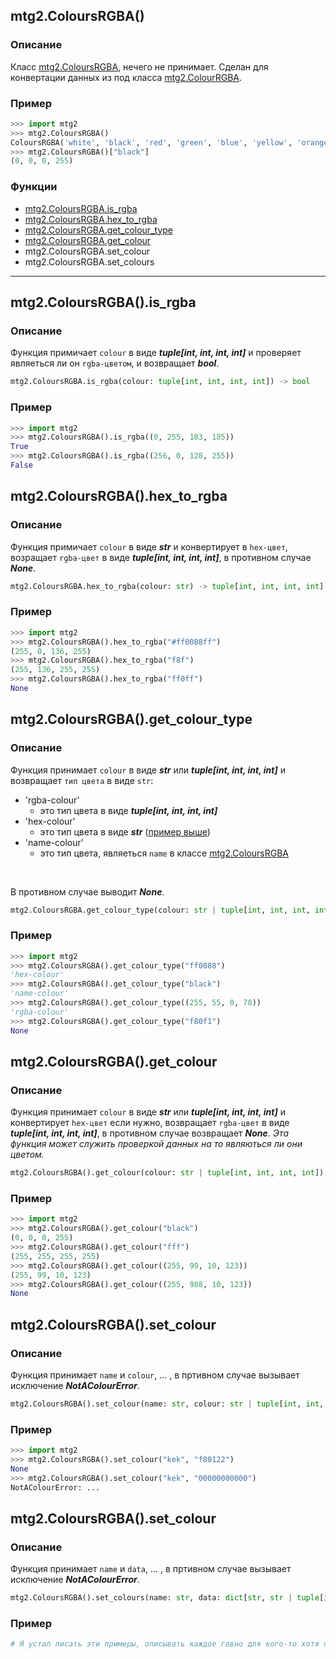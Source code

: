 ## mtg2.ColoursRGBA()
### Описание
Класс [mtg2.ColoursRGBA](https://github.com/romanin-rf/mtg.py/blob/main/tutorials/mtg2/ColoursRGBA.md), нечего не принимает. Сделан для конвертации данных из под класса [mtg2.ColourRGBA](https://github.com/romanin-rf/mtg.py/blob/main/tutorials/mtg2/ColourRGBA.md).

### Пример
```python
>>> import mtg2
>>> mtg2.ColoursRGBA()
ColoursRGBA('white', 'black', 'red', 'green', 'blue', 'yellow', 'orange', 'pink', 'purple', 'cyan', 'gold', 'marine', 'brown')
>>> mtg2.ColoursRGBA()["black"]
(0, 0, 0, 255)
```

### Функции
- [mtg2.ColoursRGBA.is_rgba](https://github.com/romanin-rf/mtg.py/blob/main/tutorials/mtg2/ColoursRGBA.md#mtg2coloursrgbais_rgba)
- [mtg2.ColoursRGBA.hex_to_rgba](https://github.com/romanin-rf/mtg.py/blob/main/tutorials/mtg2/ColoursRGBA.md#mtg2coloursrgbahex_to_rgba)
- [mtg2.ColoursRGBA.get_colour_type](https://github.com/romanin-rf/mtg.py/blob/main/tutorials/mtg2/ColoursRGBA.md#mtg2coloursrgbaget_colour_type)
- [mtg2.ColoursRGBA.get_colour](https://github.com/romanin-rf/mtg.py/blob/main/tutorials/mtg2/ColoursRGBA.md#mtg2coloursrgbaget_colour)
- mtg2.ColoursRGBA.set_colour
- mtg2.ColoursRGBA.set_colours

<hr>

## mtg2.ColoursRGBA().is_rgba
### Описание
Функция примичает `colour` в виде ***tuple[int, int, int, int]*** и проверяет являеться ли он `rgba-цветом`, и возвращает ***bool***.
```python
mtg2.ColoursRGBA.is_rgba(colour: tuple[int, int, int, int]) -> bool
```
### Пример
```python
>>> import mtg2
>>> mtg2.ColoursRGBA().is_rgba((0, 255, 183, 185))
True
>>> mtg2.ColoursRGBA().is_rgba((256, 0, 128, 255))
False
```
## mtg2.ColoursRGBA().hex_to_rgba
### Описание
Функция примичает `colour` в виде ***str*** и конвертирует в `hex-цвет`, возращает `rgba-цвет` в виде ***tuple[int, int, int, int]***, в противном случае ***None***.
```python
mtg2.ColoursRGBA.hex_to_rgba(colour: str) -> tuple[int, int, int, int] | None:
```
### Пример
```python
>>> import mtg2
>>> mtg2.ColoursRGBA().hex_to_rgba("#ff0088ff")
(255, 0, 136, 255)
>>> mtg2.ColoursRGBA().hex_to_rgba("f8f")
(255, 136, 255, 255)
>>> mtg2.ColoursRGBA().hex_to_rgba("ff0ff")
None
```
## mtg2.ColoursRGBA().get_colour_type
### Описание
Функция принимает `colour` в виде ***str*** или ***tuple[int, int, int, int]*** и возвращает `тип цвета` в виде `str`:
- 'rgba-colour'
    - это тип цвета в виде ***tuple[int, int, int, int]***
- 'hex-colour'
    - это тип цвета в виде ***str*** ([пример выше](https://github.com/romanin-rf/mtg.py/blob/main/tutorials/mtg2/ColoursRGBA.md#пример-2))
- 'name-colour'
    - это тип цвета, являеться `name` в классе [mtg2.ColoursRGBA](https://github.com/romanin-rf/mtg.py/blob/main/tutorials/mtg2/ColoursRGBA.md#пример)

<br>

В противном случае выводит ***None***.
```python
mtg2.ColoursRGBA.get_colour_type(colour: str | tuple[int, int, int, int]) -> Literal['rgba-colour', 'hex-colour', 'name-colour'] | None
```
### Пример
```python
>>> import mtg2
>>> mtg2.ColoursRGBA().get_colour_type("ff0088")
'hex-colour'
>>> mtg2.ColoursRGBA().get_colour_type("black")
'name-colour'
>>> mtg2.ColoursRGBA().get_colour_type((255, 55, 0, 78))
'rgba-colour'
>>> mtg2.ColoursRGBA().get_colour_type("f80f1")
None
```
## mtg2.ColoursRGBA().get_colour
### Описание
Функция принимает `colour` в виде ***str*** или ***tuple[int, int, int, int]*** и конвертирует `hex-цвет` если нужно, возвращает `rgba-цвет` в виде ***tuple[int, int, int, int]***, в противном случае возвращает ***None***. *Эта функция может служить проверкой данных на то являються ли они цветом.*
```python
mtg2.ColoursRGBA().get_colour(colour: str | tuple[int, int, int, int]) -> tuple[int, int, int, int] | None
```
### Пример
```python
>>> import mtg2
>>> mtg2.ColoursRGBA().get_colour("black")
(0, 0, 0, 255)
>>> mtg2.ColoursRGBA().get_colour("fff")
(255, 255, 255, 255)
>>> mtg2.ColoursRGBA().get_colour((255, 99, 10, 123))
(255, 99, 10, 123)
>>> mtg2.ColoursRGBA().get_colour((255, 988, 10, 123))
None
```
## mtg2.ColoursRGBA().set_colour
### Описание
Функция принимает `name` и `colour`, ... , в пртивном случае вызывает исключение ***NotAColourError***.
```python
mtg2.ColoursRGBA().set_colour(name: str, colour: str | tuple[int, int, int, int]) -> None
```
### Пример
```python
>>> import mtg2
>>> mtg2.ColoursRGBA().set_colour("kek", "f80122")
None
>>> mtg2.ColoursRGBA().set_colour("kek", "00000000000")
NotAColourError: ...
```
## mtg2.ColoursRGBA().set_colour
### Описание
Функция принимает `name` и `data`, ... , в пртивном случае вызывает исключение ***NotAColourError***.
```python
mtg2.ColoursRGBA().set_colours(name: str, data: dict[str, str | tuple[int, int, int, int]]) -> None
```
### Пример
```python
# Я устал писать эти примеры, описывать каждое гавно для кого-то хотя по факту этим гавно буду пользовать только я и пару людей, НЕНАВИЖУ СВОЙ ПЕРФЕКЦИОНИЗМ
```
